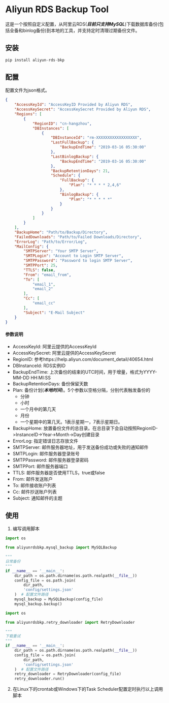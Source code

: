 # Aliyun RDS Backup Tool

这是一个按照自定义配置，从阿里云RDS(***目前只支持MySQL***)下载数据库备份(包括全备和binlog备份)到本地的工具，并支持定时清理过期备份文件。

## 安装

```python
pip install aliyun-rds-bkp
```

## 配置

配置文件为json格式。

```json
{
    "AccessKeyId": "AccessKeyID Provided by Aliyun RDS",
    "AccessKeySecret": "AccessKeySecret Provided by Aliyun RDS",
    "Regions": [
        {
            "RegionID": "cn-hangzhou",
            "DBInstances": [
                {
                    "DBInstanceId": "rm-XXXXXXXXXXXXXXXXXX",
                    "LastFullBackup": {
                        "BackupEndTime": "2019-03-16 05:30:00"
                    },
                    "LastBinlogBackup": {
                        "BackupEndTime": "2019-03-16 05:30:00"
                    },
                    "BackupRetentionDays": 21,
                    "Schedule": {
                        "FullBackup": {
                            "Plan": "* * * * 2,4,6"
                        },
                        "BinlogBackup": {
                            "Plan": "* * * * *"
                        }
                    }
                }
            ]
        }
    ],
    "BackupHome": "Path/to/Backup/Directory",
    "FailedDownloads": "Path/to/Failed Downloads/Directory",
    "ErrorLog": "Path/to/Error/Log",
    "MailConfig": {
        "SMTPServer": "Your SMTP Server",
        "SMTPLogin": "Account to Login SMTP Server",
        "SMTPPassword": "Password to login SMTP Server",
        "SMTPPort": 25,
        "TTLS": false,
        "From": "email_from",
        "To": [
            "email_1",
            "email_2"
        ],
        "Cc": [
            "email_cc"
        ],
        "Subject": "E-Mail Subject"
    }
}
```

#### 参数说明

- AccessKeyId: 阿里云提供的AccessKeyId
- AccessKeySecret: 阿里云提供的AccessKeySecret
- RegionID: 参考https://help.aliyun.com/document_detail/40654.html
- DBInstanceId: RDS实例ID
- BackupEndTime: 上次备份的结束的UTC时间，用于增量，格式为YYYY-MM-DD HH:MI:SS
- BackupRetentionDays: 备份保留天数
- Plan: 备份计划(***本地时间***)。5个参数以空格分隔，分别代表触发备份的
  - 分钟
  - 小时
  - 一个月中的第几天
  - 月份
  - 一个星期中的第几天。1表示星期一，7表示星期日。
- BackupHome: 放置备份文件的总目录。在总目录下会自动按照RegionID->InstanceID->Year->Month->Day创建目录
- ErrorLog: 指定错误日志存放文件
- SMTPServer: 邮件服务器地址，用于发送备份成功或失败的通知邮件
- SMTPLogin: 邮件服务器登录账号
- SMTPPassword: 邮件服务器登录密码
- SMTPPort: 邮件服务器端口
- TTLS: 邮件服务器是否使用TTLS，true或false
- From: 邮件发送账户
- To: 邮件接收账户列表
- Cc: 邮件抄送账户列表
- Subject: 通知邮件的主题

## 使用

1. 编写调用脚本

```python
import os

from aliyunrdsbkp.mysql_backup import MySQLBackup

"""
日常备份
"""
if __name__ == '__main__':
    dir_path = os.path.dirname(os.path.realpath(__file__))
    config_file = os.path.join(
        dir_path,
        'config/settings.json'
    )  # 配置文件路径
    mysql_backup = MySQLBackup(config_file)
    mysql_backup.backup()

```

```python
import os

from aliyunrdsbkp.retry_downloader import RetryDownloader

"""
下载重试
"""
if __name__ == '__main__':
    dir_path = os.path.dirname(os.path.realpath(__file__))
    config_file = os.path.join(
        dir_path,
        'config/settings.json'
    )  # 配置文件路径
    retry_downloader = RetryDownloader(config_file)
    retry_downloader.run()
```

2. 在Linux下的crontab或Windows下的Task Scheduler配置定时执行以上调用脚本